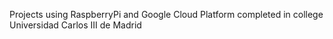  Projects using RaspberryPi and Google Cloud Platform completed in college Universidad Carlos III de Madrid
